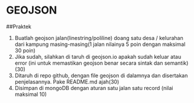 # GEOJSON

##Praktek
1. Buatlah geojson jalan(linestring/poliline) doang satu desa / kelurahan dari kampung masing-masing(1 jalan nilainya 5 poin dengan maksimal 30 poin)
2. Jika sudah, silahkan di taruh di geojson.io apakah sudah keluar atau error (ini untuk memastikan geojson benar secara sintak dan semantik)(30)
3. Ditaruh di repo github, dengan file geojson di dalamnya dan disertakan penjelasannya. Pake README.md ajah(30)
4. Disimpan di mongoDB dengan aturan satu jalan satu record (nilai maksimal 10)
